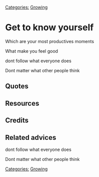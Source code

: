 [Categories:](../Categories/index.md) [Growing](../Categories/Growing.md)
# Get to know yourself


Which are your most productives moments

What make you feel good


dont follow what everyone does

Dont matter what other people think


## Quotes

## Resources

## Credits

## Related advices


dont follow what everyone does

Dont matter what other people think

[Categories:](../Categories/index.md) [Growing](../Categories/Growing.md)